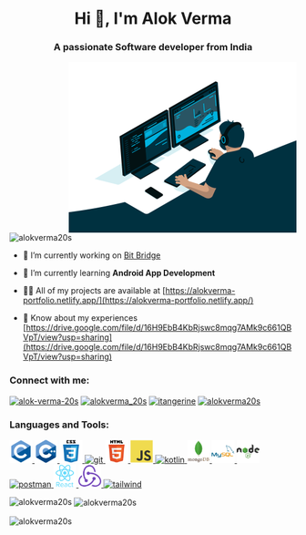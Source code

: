 <h1 align="center">Hi 👋, I'm Alok Verma</h1>
<h3 align="center">A passionate Software developer from India</h3>

<img align = "right" alt="coding" width="400" src="./Coding.gif">

<p align="left"> <img src="https://komarev.com/ghpvc/?username=alokverma20s&label=Profile%20views&color=0e75b6&style=flat" alt="alokverma20s" /> </p>

- 🔭 I’m currently working on [Bit Bridge](https://github.com/alokverma20s/Bit-Bridge.git)

- 🌱 I’m currently learning **Android App Development**

- 👨‍💻 All of my projects are available at [https://alokverma-portfolio.netlify.app/](https://alokverma-portfolio.netlify.app/)

- 📄 Know about my experiences [https://drive.google.com/file/d/16H9EbB4KbRjswc8mqg7AMk9c661QBVpT/view?usp=sharing](https://drive.google.com/file/d/16H9EbB4KbRjswc8mqg7AMk9c661QBVpT/view?usp=sharing)

<h3 align="left">Connect with me:</h3>
<p align="left">
<a href="https://linkedin.com/in/alok-verma-20s" target="blank"><img align="center" src="https://raw.githubusercontent.com/rahuldkjain/github-profile-readme-generator/master/src/images/icons/Social/linked-in-alt.svg" alt="alok-verma-20s" height="30" width="40" /></a>
<a href="https://instagram.com/alokverma_20s" target="blank"><img align="center" src="https://raw.githubusercontent.com/rahuldkjain/github-profile-readme-generator/master/src/images/icons/Social/instagram.svg" alt="alokverma_20s" height="30" width="40" /></a>
<a href="https://www.leetcode.com/itangerine" target="blank"><img align="center" src="https://raw.githubusercontent.com/rahuldkjain/github-profile-readme-generator/master/src/images/icons/Social/leet-code.svg" alt="itangerine" height="30" width="40" /></a>
<a href="https://auth.geeksforgeeks.org/user/alokverma20s" target="blank"><img align="center" src="https://raw.githubusercontent.com/rahuldkjain/github-profile-readme-generator/master/src/images/icons/Social/geeks-for-geeks.svg" alt="alokverma20s" height="30" width="40" /></a>
</p>

<h3 align="left">Languages and Tools:</h3>
<p align="left"> <a href="https://www.cprogramming.com/" target="_blank" rel="noreferrer"> <img src="https://raw.githubusercontent.com/devicons/devicon/master/icons/c/c-original.svg" alt="c" width="40" height="40"/> </a> <a href="https://www.w3schools.com/cpp/" target="_blank" rel="noreferrer"> <img src="https://raw.githubusercontent.com/devicons/devicon/master/icons/cplusplus/cplusplus-original.svg" alt="cplusplus" width="40" height="40"/> </a> <a href="https://www.w3schools.com/css/" target="_blank" rel="noreferrer"> <img src="https://raw.githubusercontent.com/devicons/devicon/master/icons/css3/css3-original-wordmark.svg" alt="css3" width="40" height="40"/> </a> <a href="https://git-scm.com/" target="_blank" rel="noreferrer"> <img src="https://www.vectorlogo.zone/logos/git-scm/git-scm-icon.svg" alt="git" width="40" height="40"/> </a> <a href="https://www.w3.org/html/" target="_blank" rel="noreferrer"> <img src="https://raw.githubusercontent.com/devicons/devicon/master/icons/html5/html5-original-wordmark.svg" alt="html5" width="40" height="40"/> </a> <a href="https://developer.mozilla.org/en-US/docs/Web/JavaScript" target="_blank" rel="noreferrer"> <img src="https://raw.githubusercontent.com/devicons/devicon/master/icons/javascript/javascript-original.svg" alt="javascript" width="40" height="40"/> </a> <a href="https://kotlinlang.org" target="_blank" rel="noreferrer"> <img src="https://www.vectorlogo.zone/logos/kotlinlang/kotlinlang-icon.svg" alt="kotlin" width="40" height="40"/> </a> <a href="https://www.mongodb.com/" target="_blank" rel="noreferrer"> <img src="https://raw.githubusercontent.com/devicons/devicon/master/icons/mongodb/mongodb-original-wordmark.svg" alt="mongodb" width="40" height="40"/> </a> <a href="https://www.mysql.com/" target="_blank" rel="noreferrer"> <img src="https://raw.githubusercontent.com/devicons/devicon/master/icons/mysql/mysql-original-wordmark.svg" alt="mysql" width="40" height="40"/> </a> <a href="https://nodejs.org" target="_blank" rel="noreferrer"> <img src="https://raw.githubusercontent.com/devicons/devicon/master/icons/nodejs/nodejs-original-wordmark.svg" alt="nodejs" width="40" height="40"/> </a> <a href="https://postman.com" target="_blank" rel="noreferrer"> <img src="https://www.vectorlogo.zone/logos/getpostman/getpostman-icon.svg" alt="postman" width="40" height="40"/> </a> <a href="https://reactjs.org/" target="_blank" rel="noreferrer"> <img src="https://raw.githubusercontent.com/devicons/devicon/master/icons/react/react-original-wordmark.svg" alt="react" width="40" height="40"/> </a> <a href="https://redux.js.org" target="_blank" rel="noreferrer"> <img src="https://raw.githubusercontent.com/devicons/devicon/master/icons/redux/redux-original.svg" alt="redux" width="40" height="40"/> </a> <a href="https://tailwindcss.com/" target="_blank" rel="noreferrer"> <img src="https://www.vectorlogo.zone/logos/tailwindcss/tailwindcss-icon.svg" alt="tailwind" width="40" height="40"/> </a> </p>

<p><img align="left" src="https://github-readme-stats.vercel.app/api/top-langs?username=alokverma20s&show_icons=true&locale=en&layout=compact" alt="alokverma20s" /></p>

<p>&nbsp;<img align="center" src="https://github-readme-stats.vercel.app/api?username=alokverma20s&show_icons=true&locale=en" alt="alokverma20s" /></p>

<p><img align="center" src="https://github-readme-streak-stats.herokuapp.com/?user=alokverma20s&" alt="alokverma20s" /></p>
